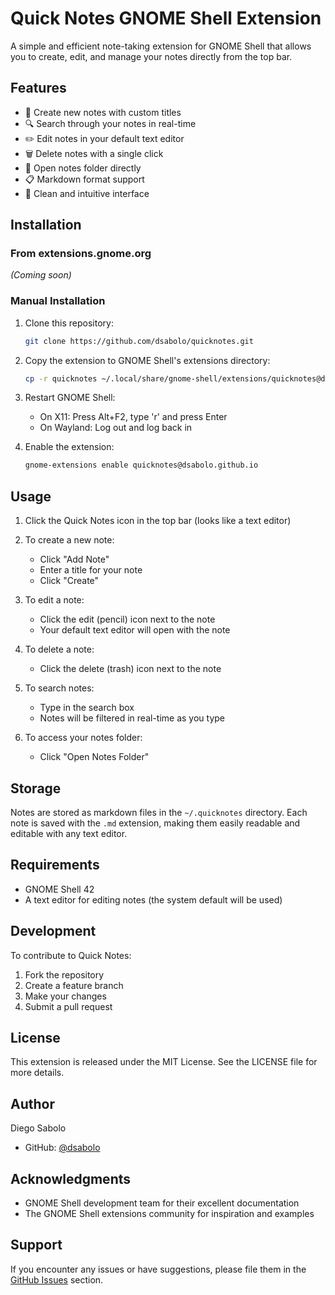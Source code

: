 # Quick Notes GNOME Shell Extension

A simple and efficient note-taking extension for GNOME Shell that allows you to create, edit, and manage your notes directly from the top bar.

## Features

- 📝 Create new notes with custom titles
- 🔍 Search through your notes in real-time
- ✏️ Edit notes in your default text editor
- 🗑️ Delete notes with a single click
- 📁 Open notes folder directly
- 📋 Markdown format support
- 🎯 Clean and intuitive interface

## Installation

### From extensions.gnome.org
*(Coming soon)*

### Manual Installation

1. Clone this repository:
   ```bash
   git clone https://github.com/dsabolo/quicknotes.git
   ```

2. Copy the extension to GNOME Shell's extensions directory:
   ```bash
   cp -r quicknotes ~/.local/share/gnome-shell/extensions/quicknotes@dsabolo.github.io
   ```

3. Restart GNOME Shell:
   - On X11: Press Alt+F2, type 'r' and press Enter
   - On Wayland: Log out and log back in

4. Enable the extension:
   ```bash
   gnome-extensions enable quicknotes@dsabolo.github.io
   ```

## Usage

1. Click the Quick Notes icon in the top bar (looks like a text editor)
2. To create a new note:
   - Click "Add Note"
   - Enter a title for your note
   - Click "Create"

3. To edit a note:
   - Click the edit (pencil) icon next to the note
   - Your default text editor will open with the note

4. To delete a note:
   - Click the delete (trash) icon next to the note

5. To search notes:
   - Type in the search box
   - Notes will be filtered in real-time as you type

6. To access your notes folder:
   - Click "Open Notes Folder"

## Storage

Notes are stored as markdown files in the `~/.quicknotes` directory. Each note is saved with the `.md` extension, making them easily readable and editable with any text editor.

## Requirements

- GNOME Shell 42
- A text editor for editing notes (the system default will be used)

## Development

To contribute to Quick Notes:

1. Fork the repository
2. Create a feature branch
3. Make your changes
4. Submit a pull request

## License

This extension is released under the MIT License. See the LICENSE file for more details.

## Author

Diego Sabolo
- GitHub: [@dsabolo](https://github.com/dsabolo)

## Acknowledgments

- GNOME Shell development team for their excellent documentation
- The GNOME Shell extensions community for inspiration and examples

## Support

If you encounter any issues or have suggestions, please file them in the [GitHub Issues](https://github.com/dsabolo/quicknotes/issues) section.
